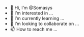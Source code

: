 - 👋 Hi, I’m @Somasys
- 👀 I’m interested in ...
- 🌱 I’m currently learning ...
- 💞️ I’m looking to collaborate on ...
- 📫 How to reach me ...

<!---
Somasys/Somasys is a ✨ special ✨ repository because its `README.md` (this file) appears on your GitHub profile.
You can click the Preview link to take a look at your changes.
--->
